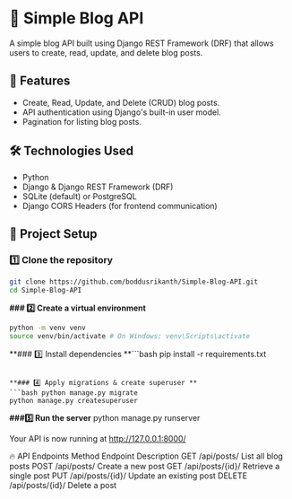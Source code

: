 # 📝 Simple Blog API

A simple blog API built using Django REST Framework (DRF) that allows users to create, read, update, and delete blog posts.

## 🚀 Features
- Create, Read, Update, and Delete (CRUD) blog posts.
- API authentication using Django's built-in user model.
- Pagination for listing blog posts.

## 🛠️ Technologies Used
- Python
- Django & Django REST Framework (DRF)
- SQLite (default) or PostgreSQL
- Django CORS Headers (for frontend communication)

## 📂 Project Setup

### 1️⃣ Clone the repository
```bash
git clone https://github.com/boddusrikanth/Simple-Blog-API.git
cd Simple-Blog-API
```

**### 2️⃣ Create a virtual environment**
```bash
python -m venv venv
source venv/bin/activate # On Windows: venv\Scripts\activate
```

**### 3️⃣ Install dependencies 
**```bash
pip install -r requirements.txt
```

**### 4️⃣ Apply migrations & create superuser **
```bash python manage.py migrate
python manage.py createsuperuser
```

**###5️⃣ Run the server**
python manage.py runserver

Your API is now running at http://127.0.0.1:8000/

🔥 API Endpoints
Method	Endpoint	Description
GET	/api/posts/	List all blog posts
POST	/api/posts/	Create a new post
GET	/api/posts/{id}/	Retrieve a single post
PUT	/api/posts/{id}/	Update an existing post
DELETE	/api/posts/{id}/	Delete a post
